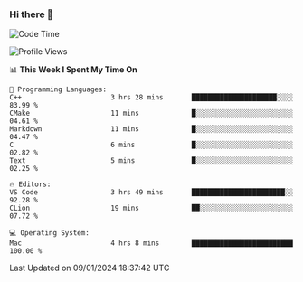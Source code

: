 ### Hi there 👋

<!--START_SECTION:waka-->
![Code Time](http://img.shields.io/badge/Code%20Time-226%20hrs%2013%20mins-blue)

![Profile Views](http://img.shields.io/badge/Profile%20Views-0-blue)

📊 **This Week I Spent My Time On** 

```text
💬 Programming Languages: 
C++                      3 hrs 28 mins       █████████████████████░░░░   83.99 % 
CMake                    11 mins             █░░░░░░░░░░░░░░░░░░░░░░░░   04.61 % 
Markdown                 11 mins             █░░░░░░░░░░░░░░░░░░░░░░░░   04.47 % 
C                        6 mins              █░░░░░░░░░░░░░░░░░░░░░░░░   02.82 % 
Text                     5 mins              █░░░░░░░░░░░░░░░░░░░░░░░░   02.25 % 

🔥 Editors: 
VS Code                  3 hrs 49 mins       ███████████████████████░░   92.28 % 
CLion                    19 mins             ██░░░░░░░░░░░░░░░░░░░░░░░   07.72 % 

💻 Operating System: 
Mac                      4 hrs 8 mins        █████████████████████████   100.00 % 
```


 Last Updated on 09/01/2024 18:37:42 UTC
<!--END_SECTION:waka-->

<!--
**JackeyHua-SJTU/JackeyHua-SJTU** is a ✨ _special_ ✨ repository because its `README.md` (this file) appears on your GitHub profile.

Here are some ideas to get you started:

- 🔭 I’m currently working on ...
- 🌱 I’m currently learning ...
- 👯 I’m looking to collaborate on ...
- 🤔 I’m looking for help with ...
- 💬 Ask me about ...
- 📫 How to reach me: ...
- 😄 Pronouns: ...
- ⚡ Fun fact: ...
-->
